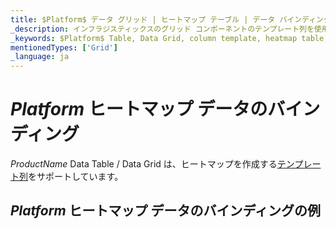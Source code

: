 ```yaml
---
title: $Platform$ データ グリッド | ヒートマップ テーブル | データ バインディング | インフラジスティックス
_description: インフラジスティックスのグリッド コンポーネントのテンプレート列を使用してヒートマップ テーブルを作成します。$ProductName$ テーブルのサンプルを是非お試しください!
_keywords: $Platform$ Table, Data Grid, column template, heatmap table, $ProductName$, data binding, Infragistics, $Platform$ テーブル, データ グリッド, 列テンプレート, ヒートマップ テーブル, データ バインディング, インフラジスティックス
mentionedTypes: ['Grid']
_language: ja
---
```


# $Platform$ ヒートマップ データのバインディング

$ProductName$ Data Table / Data Grid は、ヒートマップを作成する[テンプレート列](data-grid-column-types.md#テンプレート列)をサポートしています。

## $Platform$ ヒートマップ データのバインディングの例


<code-view style="height: 600px"
           data-demos-base-url="{environment:dvDemosBaseUrl}"
           iframe-src="{environment:dvDemosBaseUrl}/grids/data-grid-type-heatmap-table"
           alt="$Platform$ ヒートマップ データのバインディングの例"
           github-src="grids/data-grid/type-heatmap-table">
</code-view>

